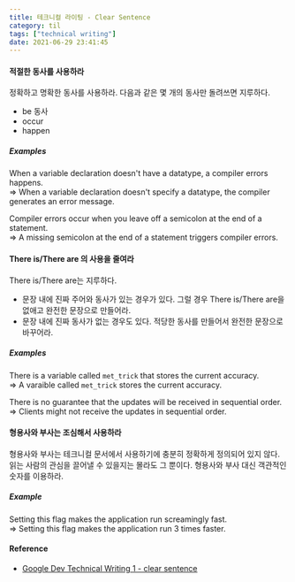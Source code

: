 ```yaml
---
title: 테크니컬 라이팅 - Clear Sentence
category: til
tags: ["technical writing"]
date: 2021-06-29 23:41:45
---
```


#### 적절한 동사를 사용하라
정확하고 명확한 동사를 사용하라. 다음과 같은 몇 개의 동사만 돌려쓰면 지루하다.
- be 동사
- occur
- happen

##### Examples
When a variable declaration doesn't have a datatype, a compiler errors happens. <br/>
=> When a variable declaration doesn't specify a datatype, the compiler generates an error message.

Compiler errors occur when you leave off a semicolon at the end of a statement. <br/>
=> A missing semicolon at the end of a statement triggers compiler errors.

#### There is/There are 의 사용을 줄여라

There is/There are는 지루하다.

- 문장 내에 진짜 주어와 동사가 있는 경우가 있다. 그럴 경우 There is/There are을 없애고 완전한 문장으로 만들어라.
- 문장 내에 진짜 동사가 없는 경우도 있다. 적당한 동사를 만들어서 완전한 문장으로 바꾸어라.

##### Examples
There is a variable called `met_trick` that stores the current accuracy. <br/>
=> A varaible called `met_trick` stores the current accuracy.

There is no guarantee that the updates will be received in sequential order. <br/>
=> Clients might not receive the updates in sequential order.

#### 형용사와 부사는 조심해서 사용하라
형용사와 부사는 테크니컬 문서에서 사용하기에 충분히 정확하게 정의되어 있지 않다. 읽는 사람의 관심을 끌어낼 수 있을지는 몰라도 그 뿐이다. 형용사와 부사 대신 객관적인 숫자를 이용하라.

##### Example
Setting this flag makes the application run screamingly fast. <br/>
=> Setting this flag makes the application run 3 times faster.

#### Reference
- [Google Dev Technical Writing 1 - clear sentence](https://developers.google.com/tech-writing/one/clear-sentences)